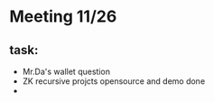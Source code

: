 # Meeting 11/26

## task:
* Mr.Da's wallet question
* ZK recursive projcts opensource and demo done
* 